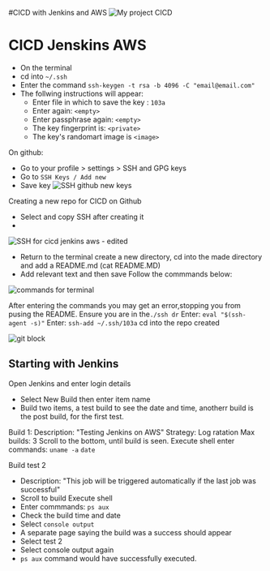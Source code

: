 #CICD with Jenkins and AWS
![My project CICD](https://user-images.githubusercontent.com/98215575/153620770-fe2eecfe-bc06-40f6-8b89-54b6885fa91a.png)

# CICD Jenskins AWS
- On the terminal
- cd into `~/.ssh`
- Enter the command `ssh-keygen -t rsa -b 4096 -C "email@email.com"`
- The follwing instructions will appear:
   - Enter file in which to save the key : `103a`
   - Enter again: `<empty>`
   - Enter passphrase again: `<empty>`
   - The key fingerprint is: `<private>`
   - The key's randomart image is `<image>`
   
On github:
- Go to your profile > settings > SSH and GPG keys
- Go to `SSH Keys / Add new`
- Save key 
![SSH github new keys](https://user-images.githubusercontent.com/98215575/153615499-8041b59d-ae31-4d0a-8f6d-3dfd38d1e782.png)

Creating a new repo for CICD on Github
- Select and copy SSH after creating it
- 
![SSH for cicd jenkins aws - edited](https://user-images.githubusercontent.com/98215575/153615927-e67a8357-ee39-4963-92f7-ebc731e8e616.png)

- Return to the terminal create a new directory, cd into the made directory and add a README.md (cat README.MD)
- Add relevant text and then save
Follow the commmands below:

![commands for terminal](https://user-images.githubusercontent.com/98215575/153617093-9e0bd71c-1c1f-4cad-b577-08c3057c5604.png)

After entering the commands you may get an error,stopping you from pusing the README.
Ensure you are in the`./ssh dr`
Enter: `eval "$(ssh-agent -s)"`
Enter: `ssh-add ~/.ssh/103a`
cd into the repo created

![git block](https://user-images.githubusercontent.com/98215575/153618194-2e656c35-9a27-4778-9409-ba507505fc68.png)

## Starting with Jenkins
Open Jenkins and enter login details
- Select New Build then enter item name
- Build two items, a test build to see the date and time, anotherr build is the post build, for the first test.

Build 1:
Description: "Testing Jenkins on AWS"
Strategy: Log ratation
Max builds: 3
Scroll to the bottom, until build is seen.
Execute shell
enter commands:
`uname -a`
`date`

Build test 2
- Description: "This job will be triggered automatically if the last job was successful"
- Scroll to build 
Execute shell
- Enter commmands: `ps aux`
- Check the build time and date
- Select `console output`
- A separate page saying the build was a success should appear
- Select test 2
- Select console output again
- `ps aux` command would have successfully executed.
